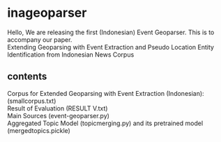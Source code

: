 # inageoparser
Hello,
We are releasing the first (Indonesian) Event Geoparser. This is to accompany our paper.  
Extending Geoparsing with Event Extraction and Pseudo Location Entity Identification from Indonesian News Corpus 

## contents
Corpus for Extended Geoparsing with Event Extraction (Indonesian): (smallcorpus.txt)  
Result of Evaluation (RESULT V.txt)  
Main Sources (event-geoparser.py)  
Aggregated Topic Model (topicmerging.py) 
and its pretrained model (mergedtopics.pickle)  


